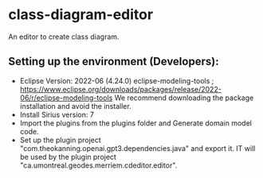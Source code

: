 # class-diagram-editor

An editor to create class diagram.
## Setting up the environment (Developers):
  * Eclipse Version: 2022-06 (4.24.0) eclipse-modeling-tools ; https://www.eclipse.org/downloads/packages/release/2022-06/r/eclipse-modeling-tools 
  We recommend downloading the package installation and avoid the installer. 
  * Install Sirius version: 7
  * Import the plugins from the plugins folder and Generate domain model code. 
  * Set up the plugin project "com.theokanning.openai.gpt3.dependencies.java" and export it. IT will be used by the plugin project
  "ca.umontreal.geodes.merriem.cdeditor.editor". 

  
          
        

        

        
        

        
 
        
